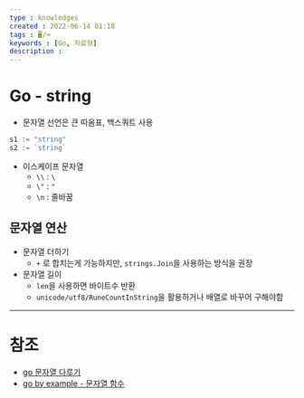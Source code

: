 ```yaml
---
type : knowledges
created : 2022-06-14 01:18
tags : 🖥️/⌨️
keywords : [Go, 자료형]
description : 
---
```


# Go - string
- 문자열 선언은 큰 따옴표, 백스쿼트 사용

```go
s1 := "string"
s2 := `string`
```

- 이스케이프 문자열
	- `\\` : `\`
	- `\"` : `"`
	- `\n` : 줄바꿈

## 문자열 연산
- 문자열 더하기
	- `+` 로 합치는게 가능하지만, `strings.Join`을 사용하는 방식을 권장
- 문자열 길이
	- `len`을 사용하면 바이트수 반환
	- `unicode/utf8/RuneCountInString`을 활용하거나 배열로 바꾸어 구해야함

---

# 참조
- [go 문자열 다루기](https://leo-bb.tistory.com/60)
- [go by example - 문자열 함수](https://mingrammer.com/gobyexample/string-functions/)
